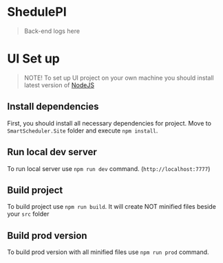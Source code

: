 # ShedulePI

> Back-end logs here

# UI Set up

> NOTE! To set up UI project on your own machine you should install latest version of [NodeJS](https://nodejs.org/en/)

## Install dependencies

First, you should install all necessary dependencies for project. Move to `SmartScheduler.Site` folder and execute `npm install`.

## Run local dev server

To run local server use `npm run dev` command. (`http://localhost:7777`)


## Build project

To build project use `npm run build`. It will create NOT minified files beside your `src` folder

## Build prod version

To build prod version with all minified files use `npm run prod` command.



